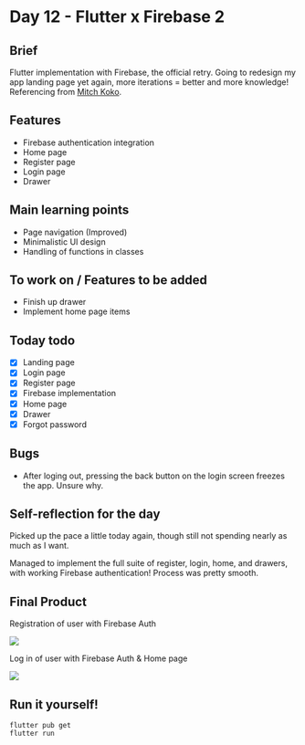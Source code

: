 # Day 12 - Flutter x Firebase 2

## Brief
Flutter implementation with Firebase, the official retry. Going to redesign my app landing page yet again, more iterations = better and more knowledge! Referencing from [Mitch Koko](https://www.youtube.com/watch?v=zohXXZBUVYI).

## Features
- Firebase authentication integration
- Home page
- Register page
- Login page
- Drawer

## Main learning points
- Page navigation (Improved)
- Minimalistic UI design
- Handling of functions in classes

## To work on / Features to be added
- Finish up drawer
- Implement home page items

## Today todo
- [x] Landing page
- [x] Login page
- [x] Register page
- [x] Firebase implementation
- [x] Home page
- [x] Drawer
- [x] Forgot password

## Bugs
- After loging out, pressing the back button on the login screen freezes the app. Unsure why.

## Self-reflection for the day
Picked up the pace a little today again, though still not spending nearly as much as I want.

Managed to implement the full suite of register, login, home, and drawers, with working Firebase authentication! Process was pretty smooth.

## Final Product
Registration of user with Firebase Auth

![](/assets/final/Day%2012%20-%20Registration.gif)

Log in of user with Firebase Auth & Home page

![](/assets/final/Day%2012%20-%20Login%20&%20Home.gif)

## Run it yourself!
```
flutter pub get
flutter run
```
